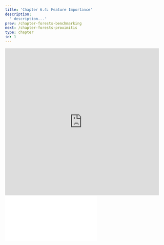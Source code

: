 ```yaml
---
title: 'Chapter 6.4: Feature Importance'
description:
  ' description...'
prev: /chapter-forests-benchmarking
next: /chapter-forests-proximitis
type: chapter
id: 1
---
```


<exercise id="1" title="Video Lecture">

<iframe width="100%" height="480" src="https://www.youtube.com/embed/cw4qG9ePZ9Y" frameborder="0" allow="accelerometer; autoplay; encrypted-media; gyroscope; picture-in-picture" allowfullscreen></iframe>

</exercise>

<exercise id="2" title="Slides">

<object data="pdfs/6/slides-forests-featureimportance.pdf" type="application/pdf" style="width:100%;height:480px">
    <embed src="pdfs/6/slides-forests-featureimportance.pdf" type="application/pdf" />
</object>

</exercise>

